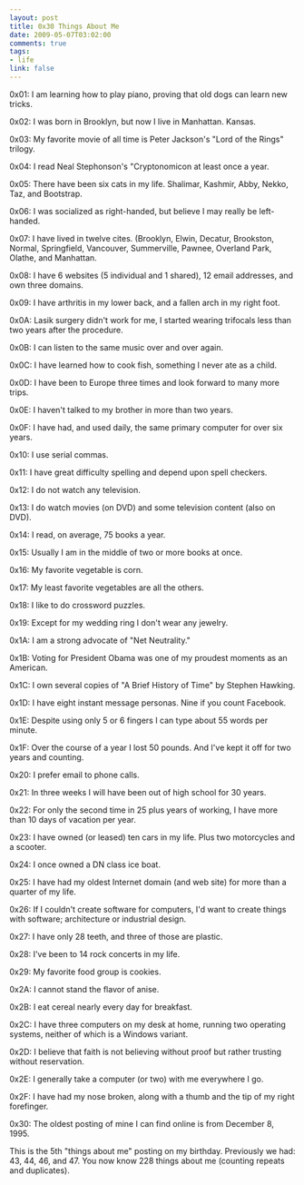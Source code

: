 ```yaml
--- 
layout: post
title: 0x30 Things About Me
date: 2009-05-07T03:02:00
comments: true
tags:
- life
link: false
---
```

0x01: I am learning how to play piano, proving that old dogs can learn new tricks.

0x02: I was born in Brooklyn, but now I live in Manhattan. Kansas.

0x03: My favorite movie of all time is Peter Jackson's "Lord of the Rings" trilogy.

0x04: I read Neal Stephonson's "Cryptonomicon at least once a year.

0x05: There have been six cats in my life. Shalimar, Kashmir, Abby, Nekko, Taz, and Bootstrap.

0x06: I was socialized as right-handed, but believe I may really be left-handed.

0x07: I have lived in twelve cites. (Brooklyn, Elwin, Decatur, Brookston, Normal, Springfield, Vancouver, Summerville, Pawnee, Overland Park, Olathe, and Manhattan.

0x08: I have 6 websites (5 individual and 1 shared), 12 email addresses, and own three domains.

0x09: I have arthritis in my lower back, and a fallen arch in my right foot.

0x0A: Lasik surgery didn't work for me, I started wearing trifocals less than two years after the procedure.

0x0B: I can listen to the same music over and over again.

0x0C: I have learned how to cook fish, something I never ate as a child.

0x0D: I have been to Europe three times and look forward to many more trips.

0x0E: I haven't talked to my brother in more than two years.

0x0F: I have had, and used daily, the same primary computer for over six years.

0x10: I use serial commas.

0x11: I have great difficulty spelling and depend upon spell checkers.

0x12: I do not watch any television.

0x13: I do watch movies (on DVD) and some television content (also on DVD).

0x14: I read, on average, 75 books a year.

0x15: Usually I am in the middle of two or more books at once.

0x16: My favorite vegetable is corn.

0x17: My least favorite vegetables are all the others.

0x18: I like to do crossword puzzles.

0x19: Except for my wedding ring I don't wear any jewelry.

0x1A: I am a strong advocate of "Net Neutrality."

0x1B: Voting for President Obama was one of my proudest moments as an American.

0x1C: I own several copies of "A Brief History of Time" by Stephen Hawking.

0x1D: I have eight instant message personas. Nine if you count Facebook.

0x1E: Despite using only 5 or 6 fingers I can type about 55 words per minute.

0x1F: Over the course of a year I lost 50 pounds. And I've kept it off for two years and counting.

0x20: I prefer email to phone calls.

0x21: In three weeks I will have been out of high school for 30 years.

0x22: For only the second time in 25 plus years of working, I have more than 10 days of vacation per year.

0x23: I have owned (or leased) ten cars in my life. Plus two motorcycles and a scooter.

0x24: I once owned a DN class ice boat.

0x25: I have had my oldest Internet domain (and web site) for more than a quarter of my life.

0x26: If I couldn't create software for computers, I'd want to create things with software; architecture or industrial design.

0x27: I have only 28 teeth, and three of those are plastic.

0x28: I've been to 14 rock concerts in my life.

0x29: My favorite food group is cookies.

0x2A: I cannot stand the flavor of anise.

0x2B: I eat cereal nearly every day for breakfast.

0x2C: I have three computers on my desk at home, running two operating systems, neither of which is a Windows variant.

0x2D: I believe that faith is not believing without proof but rather trusting without reservation.

0x2E: I generally take a computer (or two) with me everywhere I go.

0x2F: I have had my nose broken, along with a thumb and the tip of my right forefinger.

0x30: The oldest posting of mine I can find online is from December 8, 1995.

This is the 5th "things about me" posting on my birthday. Previously we had: 43, 44, 46, and 47. You now know 228 things about me (counting repeats and duplicates).
